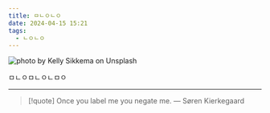 ```yaml
---
title: ㅁㄴㅇㄴㅇ
date: 2024-04-15 15:21
tags:
  - ㄴㅇㄴㅇ
---
```


![photo by Kelly Sikkema on Unsplash](https://images.unsplash.com/photo-1711843250811-a7d0bb485a42?crop=entropy&cs=srgb&fm=jpg&ixid=M3wzNjM5Nzd8MHwxfHJhbmRvbXx8fHx8fHx8fDE3MTMxNjIxMDl8&ixlib=rb-4.0.3&q=85&w=768&h=432)

ㅁㄴㅇㅁㄴㅇㄴㅁㅇ

---

> [!quote] Once you label me you negate me.
> — Søren Kierkegaard